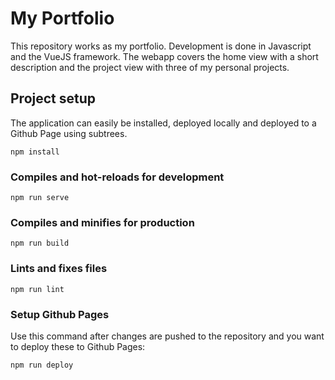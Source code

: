 # My Portfolio 

This repository works as my portfolio. Development is done in Javascript and the VueJS framework. The webapp covers the home view with a short description and the project view with three of my personal projects.

## Project setup

The application can easily be installed, deployed locally and deployed to a Github Page using subtrees.

```
npm install
```

### Compiles and hot-reloads for development
```
npm run serve
```

### Compiles and minifies for production
```
npm run build
```

### Lints and fixes files
```
npm run lint
```

### Setup Github Pages

Use this command after changes are pushed to the repository and you want to deploy these to Github Pages:
```
npm run deploy
```
